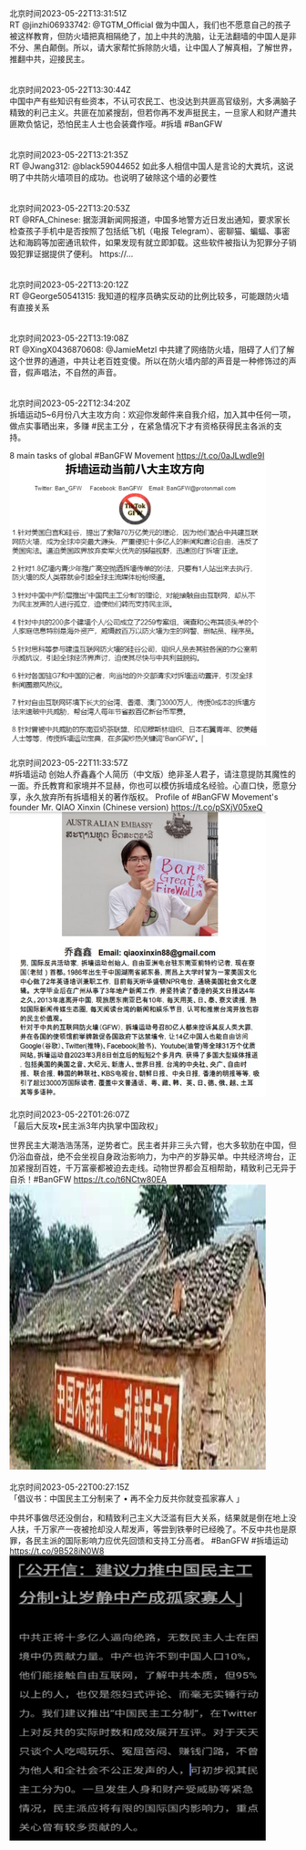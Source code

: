 北京时间2023-05-22T13:31:51Z<br>RT @jinzhi06933742: @TGTM_Official 做为中国人，我们也不愿意自己的孩子被这样教育，但防火墙把真相隔绝了，加上中共的洗脑，让无法翻墙的中国人是非不分、黑白颠倒。所以，请大家帮忙拆除防火墙，让中国人了解真相，了解世界，推翻中共，迎接民主。<br><br><br>北京时间2023-05-22T13:30:44Z<br>中国中产有些知识有些资本，不认可农民工、也没达到共匪高官级别，大多满脑子精致的利己主义。共匪在加紧搜刮，但若你再不发声挺民主，一旦家人和财产遭共匪欺负惦记，恐怕民主人士也会装聋作哑。#拆墙 #BanGFW<br><br><br>北京时间2023-05-22T13:21:35Z<br>RT @Jwang312: @black59044652 如此多人相信中国人是言论的大粪坑，这说明了中共防火墙项目的成功。也说明了破除这个墙的必要性<br><br><br>北京时间2023-05-22T13:20:53Z<br>RT @RFA_Chinese: 据澎湃新闻网报道，中国多地警方近日发出通知，要求家长检查孩子手机中是否按照了包括纸飞机（电报 Telegram）、密聊猫、蝙蝠、事密达和海鸥等加密通讯软件，如果发现有就立即卸载。这些软件被指认为犯罪分子销毁犯罪证据提供了便利。 https://…<br><br><br>北京时间2023-05-22T13:20:12Z<br>RT @George50541315: 我知道的程序员确实反动的比例比较多，可能跟防火墙有直接关系<br><br><br>北京时间2023-05-22T13:19:08Z<br>RT @XingX0436870608: @JamieMetzl 中共建了网络防火墙，阻碍了人们了解这个世界的通道，中共让老百姓变傻。所以在防火墙内部的声音是一种修饰过的声音，假声唱法，不自然的声音。<br><br><br>北京时间2023-05-22T12:34:20Z<br>拆墙运动5~6月份八大主攻方向：欢迎你发邮件来自我介绍，加入其中任何一项，做点实事晒出来，多赚 #民主工分 ，在紧急情况下才有资格获得民主各派的支持。

8 main tasks of global #BanGFW Movement https://t.co/0aJLwdIe9I<br><img src='/temp/image/2023/u-Month-5/1660504341047025665_0.jpg' width='450' height='500'><br><br>北京时间2023-05-22T11:33:57Z<br>#拆墙运动 创始人乔鑫鑫个人简历（中文版）绝非圣人君子，请注意提防其魔性的一面。乔氏教育和家境并不显赫，你也可以模仿拆墙成名经验。心直口快，愿意分享，永久放弃所有拆墙相关的著作版权。
Profile of  #BanGFW Movement's founder Mr. QIAO Xinxin (Chinese version) https://t.co/pSXjV05xeQ<br><img src='/temp/image/2023/u-Month-5/1660489147944173569_0.jpg' width='450' height='500'><br><br>北京时间2023-05-22T01:26:07Z<br>「最后大反攻•民主派3年内执掌中国政权」

世界民主大潮浩浩荡荡，逆势者亡。民主者并非三头六臂，也大多软肋在中国，但仍浴血奋战，绝不会坐视自身政治影响力，为中产的岁静买单。中共经济垮台，正加紧搜刮百姓，千万富豪都被迫去走线。动物世界都会互相帮助，精致利己无异于自杀！#BanGFW https://t.co/t6NCtw80EA<br><img src='/temp/image/2023/u-Month-5/1660336181178138624_0.jpg' width='450' height='500'><br><br>北京时间2023-05-22T00:27:15Z<br>「倡议书：中国民主工分制来了 • 再不全力反共你就变孤家寡人 」

中共坏事做尽还没倒台，和精致利己主义大泛滥有巨大关系，结果就是倒在地上没人扶，千万家产一夜被抢却没人帮发声，等尝到铁拳时已经晚了。不反中共也是原罪，各民主派的国际影响力应优先回馈和支持工分高者。
#BanGFW #拆墙运动 https://t.co/9B528iN0W8<br><img src='/temp/image/2023/u-Month-5/1660321365856231424_0.jpg' width='450' height='500'><br><br>